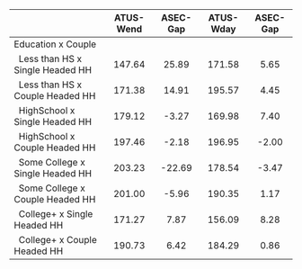 
|                      |    ATUS-Wend |     ASEC-Gap |    ATUS-Wday |     ASEC-Gap |
| -------------------- | :----------: | :----------: | :----------: | :----------: |
| Education x Couple   |              |              |              |              |
| &nbsp;&nbsp;Less than HS x Single Headed HH |       147.64 |        25.89 |       171.58 |         5.65 |
| &nbsp;&nbsp;Less than HS x Couple Headed HH |       171.38 |        14.91 |       195.57 |         4.45 |
| &nbsp;&nbsp;HighSchool x Single Headed HH |       179.12 |        -3.27 |       169.98 |         7.40 |
| &nbsp;&nbsp;HighSchool x Couple Headed HH |       197.46 |        -2.18 |       196.95 |        -2.00 |
| &nbsp;&nbsp;Some College x Single Headed HH |       203.23 |       -22.69 |       178.54 |        -3.47 |
| &nbsp;&nbsp;Some College x Couple Headed HH |       201.00 |        -5.96 |       190.35 |         1.17 |
| &nbsp;&nbsp;College+ x Single Headed HH |       171.27 |         7.87 |       156.09 |         8.28 |
| &nbsp;&nbsp;College+ x Couple Headed HH |       190.73 |         6.42 |       184.29 |         0.86 |

